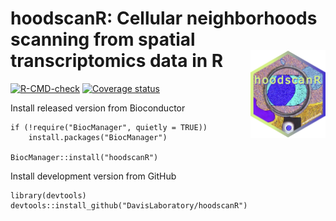 # hoodscanR: Cellular neighborhoods scanning from spatial transcriptomics data in R <img src="man/figures/hoodscanR_sticker.png" align="right" alt="" width="120" />

[![R-CMD-check](https://github.com/DavisLaboratory/hoodscanR/workflows/R-CMD-check-bioc/badge.svg)](https://github.com/DavisLaboratory/hoodscanR/actions)
[![Coverage status](https://codecov.io/gh/DavisLaboratory/hoodscanR/branch/devel/graph/badge.svg)](https://app.codecov.io/gh/DavisLaboratory/hoodscanR?branch=devel)



Install released version from Bioconductor

```
if (!require("BiocManager", quietly = TRUE))
    install.packages("BiocManager")

BiocManager::install("hoodscanR")
```


Install development version from GitHub

```
library(devtools)
devtools::install_github("DavisLaboratory/hoodscanR")
```



